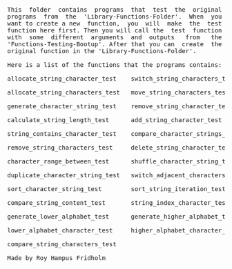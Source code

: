 
<pre>
This  folder  contains  programs  that  test  the  original
programs  from  the  'Library-Functions-Folder'.  When  you
want to create a new  function,  you  will  make  the  test
function here first. Then you will call the  test  function
with  some  different  arguments  and  outputs   from   the
'Functions-Testing-Bootup'. After that you can  create  the
original function in the 'Library-Functions-Folder'.

Here is a list of the functions that the programs contains:

allocate_string_character_test    switch_string_characters_test

allocate_string_characters_test   move_string_characters_test

generate_character_string_test    remove_string_character_test

calculate_string_length_test      add_string_character_test

string_contains_character_test    compare_character_strings_test

remove_string_characters_test     delete_string_character_test

character_range_between_test      shuffle_character_string_test

duplicate_character_string_test   switch_adjacent_characters_test

sort_character_string_test        sort_string_iteration_test

compare_string_content_test       string_index_character_test

generate_lower_alphabet_test      generate_higher_alphabet_test

lower_alphabet_character_test     higher_alphabet_character_test

compare_string_characters_test

Made by Roy Hampus Fridholm
</pre>
